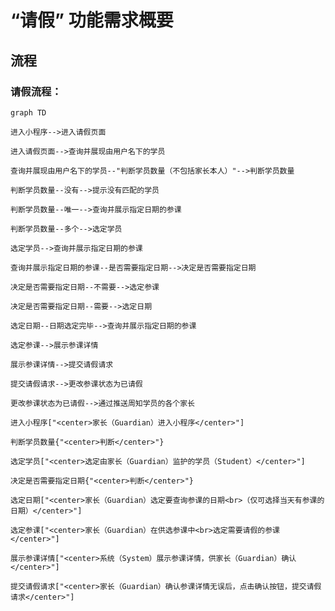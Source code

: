 # “请假” 功能需求概要

## 流程

### 请假流程：

```mermaid
graph TD

进入小程序-->进入请假页面

进入请假页面-->查询并展现由用户名下的学员

查询并展现由用户名下的学员--"判断学员数量（不包括家长本人）"-->判断学员数量

判断学员数量--没有-->提示没有匹配的学员

判断学员数量--唯一-->查询并展示指定日期的参课

判断学员数量--多个-->选定学员

选定学员-->查询并展示指定日期的参课

查询并展示指定日期的参课--是否需要指定日期-->决定是否需要指定日期

决定是否需要指定日期--不需要-->选定参课

决定是否需要指定日期--需要-->选定日期

选定日期--日期选定完毕-->查询并展示指定日期的参课

选定参课-->展示参课详情

展示参课详情-->提交请假请求

提交请假请求-->更改参课状态为已请假

更改参课状态为已请假-->通过推送周知学员的各个家长

进入小程序["<center>家长（Guardian）进入小程序</center>"]

判断学员数量{"<center>判断</center>"}

选定学员["<center>选定由家长（Guardian）监护的学员（Student）</center>"]

决定是否需要指定日期{"<center>判断</center>"}

选定日期["<center>家长（Guardian）选定要查询参课的日期<br>（仅可选择当天有参课的日期）</center>"]

选定参课["<center>家长（Guardian）在供选参课中<br>选定需要请假的参课</center>"]

展示参课详情["<center>系统（System）展示参课详情，供家长（Guardian）确认</center>"]

提交请假请求["<center>家长（Guardian）确认参课详情无误后，点击确认按钮，提交请假请求</center>"]

```
<!--stackedit_data:
eyJoaXN0b3J5IjpbLTE0OTM2OTczNzEsLTE0NjkwOTYxNzksLT
EwODk1OTAxOTAsLTEwODk1OTAxOTAsLTE5NzY0ODgzODQsLTkz
MjA4MjI3MiwtMTM5Nzc3MDY0NCwyMTAyOTY5MDUzLC0xNTQ5NT
U3NjIwLDEzNDcxODc3NDYsMzE0Nzk3OTU1LC01Mjk1ODIyNCwx
MTAyMzY5NTMsODQyNDA1MDA2LDE5NDk4OTUxNTMsLTM5MzQ2Nz
U5MiwtMTI4ODIxMjYxMywxOTY5NTc4NDYxLC0yMTA5NDczNjMy
LDY1Mzg3NjYxXX0=
-->